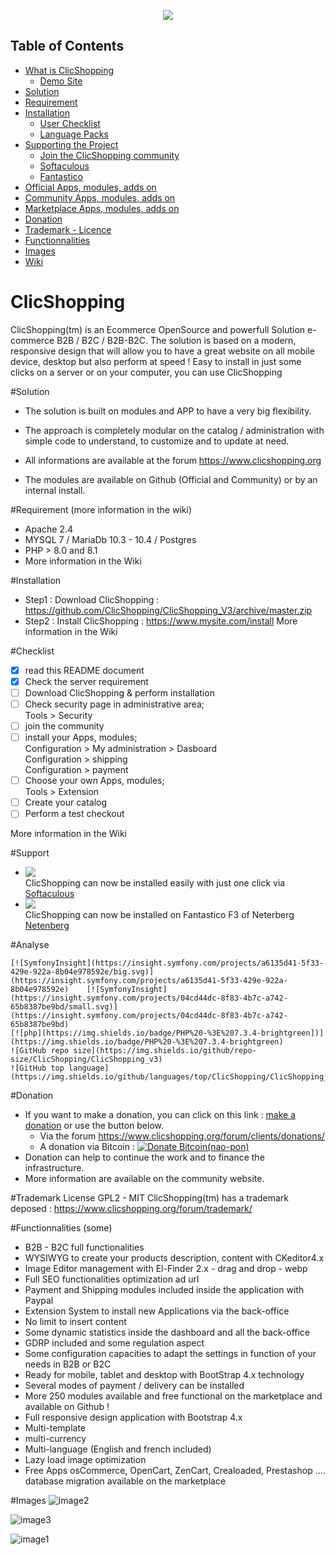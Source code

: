 <p align="center">
  <img src="https://www.clicshopping.org/images/logonew.png">
</p>

## Table of Contents

* [What is ClicShopping](https://github.com/ClicShopping#ClicShopping)
  - [Demo Site](https://www.clicshopping.org)
* [Solution](https://github.com/ClicShopping#Solution) 
* [Requirement](https://github.com/ClicShopping#Requirement)
* [Installation](https://github.com/ClicShopping#Installation)
  - [User Checklist](https://github.com/ClicShopping#Checklist) 
  - [Language Packs](https://github.com/ClicShoppingV3Community?q=language&type=&language=)
* [Supporting the Project](https://github.com/ClicShopping#Support)
  - [Join the ClicShopping community](https://www.clicshopping.org)
  - [Softaculous](https://github.com/ClicShopping#Support)
  - [Fantastico](https://github.com/ClicShopping#Support)
* [Official Apps, modules, adds on](https://github.com/ClicShoppingOfficialModulesV3)
* [Community Apps, modules, adds on](https://github.com/ClicShoppingV3Community)
* [Marketplace Apps, modules, adds on](https://clicshopping.org)
* [Donation](https://github.com/ClicShopping#Donation)
* [Trademark - Licence](https://github.com/ClicShopping#Trademark)
* [Functionnalities](https://github.com/ClicShopping#Functionnalities)
* [Images](https://github.com/ClicShopping#Images)
* [Wiki](https://github.com/ClicShopping/ClicShopping_V3/wiki)

# ClicShopping
ClicShopping(tm) is an Ecommerce OpenSource and powerfull Solution e-commerce B2B / B2C / B2B-B2C. 
The solution is based on a modern, responsive design that will allow you to have a great website on all mobile device, desktop but also perform at speed !
Easy to install in just some clicks on a server or on your computer, you can use ClicShopping 

#Solution
 - The solution is built on modules and APP to have a very big flexibility.
 - The approach is completely modular on the catalog / administration with simple code to understand, to customize and to update at need.

 - All informations are available at the forum https://www.clicshopping.org
 - The modules are available on Github (Official and Community) or by an internal install.

#Requirement (more information in the wiki)
 - Apache 2.4<br>
 - MYSQL 7 / MariaDb 10.3 - 10.4 / Postgres<br>
 - PHP > 8.0 and 8.1
 - More information in the Wiki

#Installation
 - Step1 : Download ClicShopping : https://github.com/ClicShopping/ClicShopping_V3/archive/master.zip
 - Step2 : Install ClicShopping : https://www.mysite.com/install
More information in the Wiki

#Checklist
- [x] read this README document
- [x] Check the server requirement
- [ ] Download ClicShopping & perform installation
- [ ] Check security page in administrative area;  
      Tools > Security
- [ ] join the community
- [ ] install your Apps, modules;  
      Configuration > My administration > Dasboard<br>
      Configuration > shipping<br>
      Configuration > payment<br>
- [ ] Choose your own Apps, modules;        
      Tools > Extension
- [ ] Create your catalog
- [ ] Perform a test checkout

More information in the Wiki

#Support

  - <img align="left" src="https://www.softaculous.com/website/images/softac_products.gif"><br>ClicShopping can now be installed easily with just one click via [Softaculous](https://www.softaculous.com/apps/ecommerce/ClicShopping)  
  - <img align="left" src="https://netenberg.com/images/logo.png"><br>ClicShopping can now be installed on Fantastico F3 of Neterberg [Netenberg](https://netenberg.com/)

#Analyse

    [![SymfonyInsight](https://insight.symfony.com/projects/a6135d41-5f33-429e-922a-8b04e978592e/big.svg)](https://insight.symfony.com/projects/a6135d41-5f33-429e-922a-8b04e978592e)    [![SymfonyInsight](https://insight.symfony.com/projects/04cd44dc-8f83-4b7c-a742-65b8387be9bd/small.svg)](https://insight.symfony.com/projects/04cd44dc-8f83-4b7c-a742-65b8387be9bd)
    [![php](https://img.shields.io/badge/PHP%20-%3E%207.3.4-brightgreen])](https://img.shields.io/badge/PHP%20-%3E%207.3.4-brightgreen)
    ![GitHub repo size](https://img.shields.io/github/repo-size/ClicShopping/ClicShopping_v3)
    ![GitHub top language](https://img.shields.io/github/languages/top/ClicShopping/ClicShopping_v3)

#Donation
 - If you want to make a donation, you can click on this link : <a href="https://www.clicshopping.org/forum/clients/donations/">make a donation</a> or use the button below.
    - Via the forum https://www.clicshopping.org/forum/clients/donations/ 
    - A donation via Bitcoin : [![Donate Bitcoin(nao-pon)](https://img.shields.io/badge/Donate-Bitcoin-orange.svg)](https://www.clicshopping.org/donation/index.html)
 - Donation can help to continue the work and to finance the infrastructure.
 - More information are available on the community website.

#Trademark
License GPL2 - MIT
ClicShopping(tm) has a trademark deposed : https://www.clicshopping.org/forum/trademark/

#Functionnalities (some)
- B2B - B2C  full functionalities
- WYSIWYG to create your products description, content with CKeditor4.x
- Image Editor management with El-Finder 2.x - drag and drop - webp
- Full SEO functionalities optimization ad url
- Payment and Shipping modules included inside the application with Paypal
- Extension System to install new Applications via the back-office
- No limit to insert content
- Some dynamic statistics inside the dashboard and all the back-office
- GDRP included and some regulation aspect
- Some configuration capacities to adapt the settings in function of your needs in B2B or B2C
- Ready for mobile, tablet and desktop with BootStrap 4.x technology
- Several modes of payment / delivery can be installed
- More 250 modules available and free functional on the marketplace and available on Github !
- Full responsive design  application with Bootstrap 4.x
- Multi-template
- multi-currency
- Multi-language (English and french included)
- Lazy load image optimization
- Free Apps osCommerce, OpenCart, ZenCart, Crealoaded, Prestashop .... database migration available on the marketplace

#Images
 ![image2](https://www.clicshopping.org/images/frontoffice.png)

 ![image3](https://www.clicshopping.org/images/order.png)
 
 ![image1](https://www.clicshopping.org/images/dashboard.png)